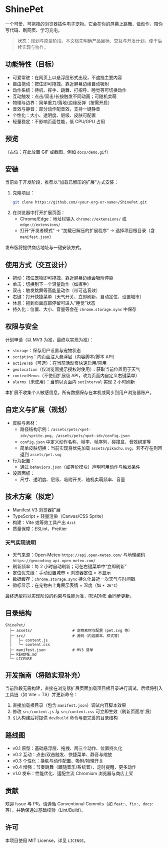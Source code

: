 # ShinePet

一个可爱、可拖拽的浏览器插件电子宠物。它会在你的屏幕上跳舞、做动作，陪你写代码、刷网页、学习充电。

> 状态：规划与原型阶段。本文档先明确产品目标、交互与开发计划，便于后续实现与协作。

## 功能特性（目标）

- 可爱常驻：在网页上以悬浮层形式出现，不遮挡主要内容
- 自由拖动：按住即可拖拽，靠近屏幕边缘自动吸附
- 动作系统：待机、挥手、跳舞、打招呼、睡觉等可切换动作
- 互动触发：点击/双击/长按触发不同动画；可随机卖萌
- 物理与边界：简单重力/落地/边缘反弹（按需开启）
- 音效与静音：部分动作配音效，支持一键静音
- 个性化：大小、透明度、层级、皮肤可配置
- 轻量稳定：不影响页面性能，低 CPU/GPU 占用

## 预览

（占位：在此放置 GIF 或截图，例如 `docs/demo.gif`）

## 安装

当前处于开发阶段，推荐以“加载已解压的扩展”方式安装：

1. 克隆项目：
   ```bash
   git clone https://github.com/<your-org-or-name>/ShinePet.git
   ```
2. 在浏览器中打开扩展页面：
   - Chrome/Edge：地址栏输入 `chrome://extensions/` 或 `edge://extensions/`
   - 打开“开发者模式” → “加载已解压的扩展程序” → 选择项目根目录（含 `manifest.json`）

发布版将提供商店地址与一键安装方式。

## 使用方式（交互设计）

- 拖动：按住宠物即可拖拽，靠近屏幕边缘会吸附停靠
- 单击：切换到下一个轻量动作（如挥手）
- 双击：触发跳舞等高能量动作（带可选音效）
- 右键：打开快捷菜单（天气开关、立即刷新、自动定位、设置城市）
- 休息：拖到页面底部停留可进入“睡觉”状态
- 持久化：位置、大小、音量等会在 `chrome.storage.sync` 中保存

## 权限与安全

计划申请（以 MV3 为准，最终以实现为准）：

- `storage`：保存用户设置与宠物状态
- `scripting`：向页面注入悬浮层（内容脚本/脚本 API）
- `activeTab`（可选）：在当前活动页快速启用/禁用
- `geolocation`（仅浏览器提示授权时使用）：获取当前位置用于天气
- `contextMenus`（不使用扩展级 API，改为页面内自定义右键菜单）
- `alarms`（未使用）：当前以页面内 `setInterval` 实现 2 小时刷新

本扩展不收集个人敏感信息，所有数据保存在本机或同步到用户浏览器账户。

## 自定义与扩展（规划）

- 皮肤与素材：
  - 路径结构示例：`/assets/pets/<pet-id>/sprite.png`、`/assets/pets/<pet-id>/config.json`
  - `config.json` 中定义动作名称、帧率、帧序列、碰撞盒、音效绑定等
  - 简单皮肤切换：当前实现将优先加载 `assets/pikachu.svg`，若不存在则回退到 `assets/pet.svg`
- 行为配置：
  - 通过 `behaviors.json`（或等价模块）声明可用动作与触发条件
- 设置面板：
  - 尺寸、透明度、层级、吸附开关、随机卖萌频率、音量

## 技术方案（拟定）

- Manifest V3 浏览器扩展
- TypeScript + 轻量渲染（Canvas/CSS Sprite）
- 构建：Vite 或等效工具产出 `dist`
- 质量保障：ESLint、Prettier

### 天气实现说明

- 天气来源：Open‑Meteo `https://api.open-meteo.com/` 与地理编码 `https://geocoding-api.open-meteo.com/`
- 刷新频率：每 2 小时自动刷新；可在右键菜单中“立即刷新”
- 定位优先级：手动设置城市 > 浏览器定位 > 不显示
- 数据缓存：`chrome.storage.sync` 持久化最近一次天气与时间戳
- 徽标显示：在宠物右上角展示表情 + 温度（如 `☀️ 26°C`）

最终选型将以实现阶段的约束与性能为准，README 会同步更新。

## 目录结构

```
ShinePet/
  ├─ assets/                  # 宠物素材与配置（pet.svg 等）
  ├─ src/                     # 源码（内容脚本、样式等）
  │   ├─ content.js
  │   └─ content.css
  ├─ manifest.json            # MV3 清单
  ├─ README.md
  └─ LICENSE
```

## 开发指南（将随实现补充）

当前阶段无需构建，直接在浏览器扩展页面加载项目根目录进行调试。后续将引入工具链（如 Vite + TS）并更新命令：

1. 直接加载根目录（包含 `manifest.json`）调试内容脚本效果
2. 修改 `src/content.js` 与 `src/content.css` 可立即生效（刷新页面/扩展）
3. 引入构建后将提供 `dev`/`build` 命令与更完善的目录结构

## 路线图

- v0.1 原型：基础悬浮层、拖拽、两三个动作、位置持久化
- v0.2 互动：点击/双击触发、快捷菜单、静音与缩放
- v0.3 个性化：换肤与动作配置、吸附/物理开关
- v0.4 增强：节奏跳舞（跟随音乐/系统音）、定时提醒、更多动作
- v1.0 发布：性能优化、适配主流 Chromium 浏览器与商店上架

## 贡献

欢迎 Issue 与 PR。请遵循 Conventional Commits（如 `feat:`、`fix:`、`docs:` 等），并确保通过基础校验（Lint/Build）。

## 许可

本项目使用 MIT License，详见 `LICENSE`。

